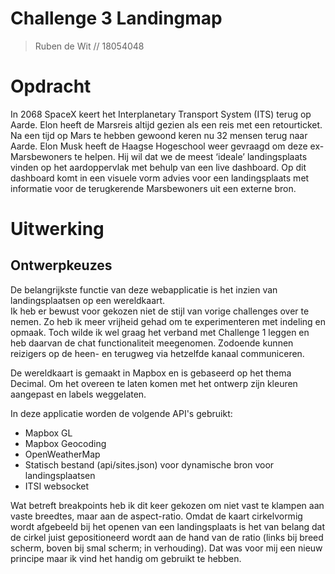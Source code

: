 
# Challenge 3 Landingmap
> Ruben de Wit // 18054048

# Opdracht
In 2068 SpaceX keert het Interplanetary Transport System (ITS) terug op Aarde. Elon
heeft de Marsreis altijd gezien als een reis met een retourticket. Na een tijd op Mars te
hebben gewoond keren nu 32 mensen terug naar Aarde.
Elon Musk heeft de Haagse Hogeschool weer gevraagd om deze ex-Marsbewoners te
helpen. Hij wil dat we de meest ‘ideale’ landingsplaats vinden op het aardoppervlak
met behulp van een live dashboard. Op dit dashboard komt in een visuele vorm advies
voor een landingsplaats met informatie voor de terugkerende Marsbewoners uit een
externe bron.

# Uitwerking
Ontwerpkeuzes
-------------
De belangrijkste functie van deze webapplicatie is het inzien van landingsplaatsen op een wereldkaart.  
Ik heb er bewust voor gekozen niet de stijl van vorige challenges over te nemen. Zo heb ik meer vrijheid gehad om te experimenteren met indeling en opmaak.
Toch wilde ik wel graag het verband met Challenge 1 leggen en heb daarvan de chat functionaliteit meegenomen.
Zodoende kunnen reizigers op de heen- en terugweg via hetzelfde kanaal communiceren.  

De wereldkaart is gemaakt in Mapbox en is gebaseerd op het thema Decimal.
Om het overeen te laten komen met het ontwerp zijn kleuren aangepast en labels weggelaten.

In deze applicatie worden de volgende API's gebruikt:
* Mapbox GL
* Mapbox Geocoding
* OpenWeatherMap
* Statisch bestand (api/sites.json) voor dynamische bron voor landingsplaatsen
* ITSI websocket

Wat betreft breakpoints heb ik dit keer gekozen om niet vast te klampen aan vaste breedtes, maar aan de aspect-ratio.
Omdat de kaart cirkelvormig wordt afgebeeld bij het openen van een landingsplaats is het van belang dat de cirkel juist gepositioneerd wordt aan de hand van de ratio (links bij breed scherm, boven bij smal scherm; in verhouding).
Dat was voor mij een nieuw principe maar ik vind het handig om gebruikt te hebben.